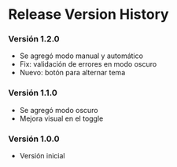 # Release Version History

### Versión 1.2.0
- Se agregó modo manual y automático
- Fix: validación de errores en modo oscuro
- Nuevo: botón para alternar tema

### Versión 1.1.0
- Se agregó modo oscuro
- Mejora visual en el toggle

### Versión 1.0.0
- Versión inicial
